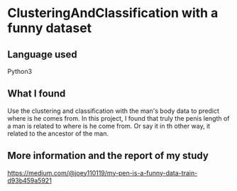 # ClusteringAndClassification with a funny dataset

## Language used
Python3

## What I found
Use the clustering and classification with the man's body data to predict where is he comes from.
In this project, I found that truly the penis length of a man is related to where is he come from.
Or say it in th other way, it related to the ancestor of the man.

## More information and the report of my study
https://medium.com/@joey110119/my-pen-is-a-funny-data-train-d93b459a5921
